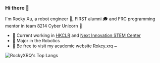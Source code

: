 ### Hi there 👋

I'm Rocky Xu, a robot engineer 🤖, FIRST alumni 🎓 and FRC programming mentor in team 8214 Cyber Unicorn 🦄

- 🔭 Current working in [HKCLR](https://hkclr.hk/) and [Next Innovation STEM Center](https://github.com/FRCNextInnovation)
- 🌱 Major in the Robotics
- 💌 Be free to visit my academic website [Rokcy.xrq](https://www.rocky-xrq.com) ~

![RockyXRQ's Top Langs](https://github-readme-stats.vercel.app/api/top-langs/?username=RockyXRQ&layout=compact)
